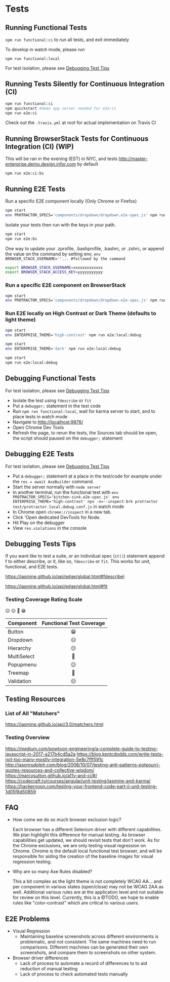# Tests

## Running Functional Tests

`npm run functional:ci` to run all tests, and exit immediately

To develop in watch mode, please run

`npm run functional:local`

For test isolation, please see [Debugging Test Tips](#debugging-tests-tips)

## Running Tests Silently for Continuous Integration (CI)

```sh
npm run functional:ci
npm quickstart #demo app server needed for e2e:ci
npm run e2e:ci
```

Check out the `.travis.yml` at root for actual implementation on Travis CI

## Running BrowserStack Tests for Continuous Integration (CI) (WIP)

This will be ran in the evening (EST) in NYC, and tests <http://master-enterprise.demo.design.infor.com> by default

`npm run e2e:ci:bs`

## Running E2E Tests

Run a specific E2E component locally (Only Chrome or Firefox)

```sh
npm start
env PROTRACTOR_SPECS='components/dropdown/dropdown.e2e-spec.js' npm run e2e:local
```

Isolate your tests then run with the keys in your path.

```sh
npm start
npm run e2e:bs
 ```

One way to update your .zprofile, .bashprofile, .bashrc, or .zshrc, or append the value on the command by setting env, `env BROWSER_STACK_USERNAME=''... #followed by the command`

```sh
export BROWSER_STACK_USERNAME=xxxxxxxxxxxxx
export BROWSER_STACK_ACCESS_KEY=yyyyyyyyyyy
```

### Run a specific E2E component on BrowserStack

```sh
npm start
env PROTRACTOR_SPECS='components/dropdown/dropdown.e2e-spec.js' npm run e2e:local:bs
```

### Run E2E locally on High Contrast or Dark Theme (defaults to light theme)

```sh
npm start
env ENTERPRISE_THEME='high-contrast' npm run e2e:local:debug
```

```sh
npm start
env ENTERPRISE_THEME='dark' npm run e2e:local:debug
```

```sh
npm start
npm run e2e:local:debug
```

## Debugging Functional Tests

For test isolation, please see [Debugging Test Tips](#debugging-tests-tips)

- Isolate the test using `fdescribe` or `fit`
- Put a `debugger;` statement in the test code
- Run `npm run functional:local`, wait for karma server to start, and to place tests in watch mode
- Navigate to <http://localhost:9876/>
- Open Chrome Dev Tools
- Refresh the page, to rerun the tests, the Sources tab should be open, the script should paused on the `debugger;` statement

## Debugging E2E Tests

For test isolation, please see [Debugging Test Tips](#debugging-tests-tips)

- Put a `debugger;` statement at a place in the test/code for example under the `res = await AxeBuilder` command.
- Start the server normally with `node server`
- In another terminal, run the functional test with `env PROTRACTOR_SPECS='kitchen-sink.e2e-spec.js' env ENTERPRISE_THEME='high-contrast' npx -n=--inspect-brk protractor test/protractor.local.debug.conf.js` in watch mode
- In Chrome open `chrome://inspect` in a new tab.
- Click 'Open dedicated DevTools for Node.
- Hit Play on the debugger
- View `res.violations` in the console

## Debugging Tests Tips

If you want like to test a suite, or an individual spec (`it()`) statement append f to either describe, or it, like so, `fdescribe` or `fit`. This works for unit, functional, and E2E tests.

<https://jasmine.github.io/api/edge/global.html#fdescribe)>

<https://jasmine.github.io/api/edge/global.html#fit>

### Testing Coverage Rating Scale

☹️ 😕 🙂 😁

Component | Functional Test Coverage
------------- | :-------------:
Button | 😁
Dropdown | ☹️
Hierarchy | 😕
MultiSelect | 🙂
Popupmenu | 😕
Treemap | 🙂
Validation | ☹️

## Testing Resources

### List of All "Matchers"

<https://jasmine.github.io/api/3.0/matchers.html>

### Testing Overview

<https://medium.com/powtoon-engineering/a-complete-guide-to-testing-javascript-in-2017-a217b4cd5a2a>
<https://blog.kentcdodds.com/write-tests-not-too-many-mostly-integration-5e8c7fff591c>
<http://jasonrudolph.com/blog/2008/10/07/testing-anti-patterns-potpourri-quotes-resources-and-collective-wisdom/>
<https://marcysutton.github.io/a11y-and-ci/#/>
<https://codecraft.tv/courses/angular/unit-testing/jasmine-and-karma/>
<https://hackernoon.com/testing-your-frontend-code-part-ii-unit-testing-1d05f8d50859>

## FAQ

- How come we do so much browser exclusion logic?

    Each browser has a different Selenium driver with different capabilities. We plan highlight this difference for manual testing. As browser capabilities get updated, we should revisit tests that don't work. As for the Chrome exclusions, we are only testing visual regression on Chrome. Chrome is the default local functional test browser, and will be responsible for aiding the creation of the baseline images for visual regression testing.

- Why are so many Axe Rules disabled?

    This a bit complex as the light theme is not completely WCAG AA... and per component in various states (open/close) may not be WCAG 2AA as well. Additional various rules are at the application level and not suitable for review on this level. Currently, this is a @TODO, we hope to enable rules like "color-contrast" which are critical to various users.

## E2E Problems

- Visual Regression
    - Maintaining baseline screenshots across different environments is problematic, and not consistent. The same machines need to run comparisons. Different machines can be generated their own screenshots, and compare them to screenshots on other system.
- Browser driver differences
    - Lack of process to automate a record of differences to to aid reduction of manual testing
    - Lack of process to check automated tests manually
